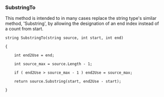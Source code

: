 ### SubstringTo

This method is intended to in many cases replace the string type's similar method, 'Substring', by allowing the designation of an end index instead of a count from start.


``string SubstringTo(string source, int start, int end)``

``{``

		int end2Use = end;

  		int source_max = source.Length - 1;

  		if ( end2Use > source_max - 1 ) end2Use = source_max;

  		return source.Substring(start, end2Use - start);

``}``
